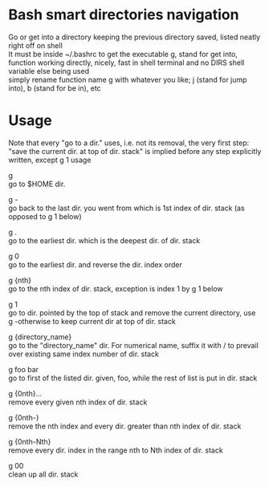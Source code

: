 # Bash smart directories navigation   
Go or get into a directory keeping the previous directory saved, listed neatly right off on shell   
It must be inside ~/.bashrc to get the executable g, stand for get into, function working directly, nicely, fast in shell terminal and no DIRS shell variable else being used    
simply rename function name g with whatever you like; j (stand for jump into), b (stand for be in), etc    

# Usage   
Note that every "go to a dir." uses, i.e. not its removal, the very first step: "save the current dir. at top of dir. stack" is implied before any step explicitly written, except g 1 usage   

g   
go to $HOME dir.   

g -   
go back to the last dir. you went from which is 1st index of dir. stack (as opposed to g 1 below)   

g .   
go to the earliest dir. which is the deepest dir. of dir. stack   

g 0   
go to the earliest dir. and reverse the dir. index order

g {nth}   
go to the nth index of dir. stack, exception is index 1 by g 1 below

g 1   
go to dir. pointed by the top of stack and remove the current directory, use g -otherwise to keep current dir at top of dir. stack    

g {directory_name}   
go to the "directory_name" dir. For numerical name, suffix it with / to prevail over existing same index number of dir. stack

g foo bar   
go to first of the listed dir. given, foo, while the rest of list is put in dir. stack    

g {0nth}...  
remove every given nth index of dir. stack   

g {0nth-}  
remove the nth index and every dir. greater than nth index of dir. stack   

g {0nth-Nth}  
remove every dir. index in the range nth to Nth index of dir. stack   

g 00   
clean up all dir. stack   


